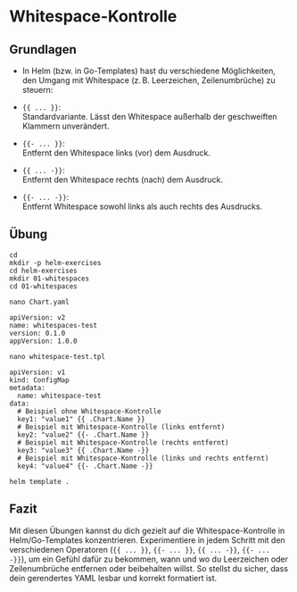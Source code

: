 # Whitespace-Kontrolle

## Grundlagen 

  * In Helm (bzw. in Go-Templates) hast du verschiedene Möglichkeiten, den Umgang mit Whitespace (z. B. Leerzeichen, Zeilenumbrüche) zu steuern:

- `{{ ... }}`:  
  Standardvariante. Lässt den Whitespace außerhalb der geschweiften Klammern unverändert.

- `{{- ... }}`:  
  Entfernt den Whitespace links (vor) dem Ausdruck.  

- `{{ ... -}}`:  
  Entfernt den Whitespace rechts (nach) dem Ausdruck.  

- `{{- ... -}}`:  
  Entfernt Whitespace sowohl links als auch rechts des Ausdrucks.

## Übung

```
cd
mkdir -p helm-exercises
cd helm-exercises
mkdir 01-whitespaces 
cd 01-whitespaces
```

```
nano Chart.yaml
```


```
apiVersion: v2
name: whitespaces-test 
version: 0.1.0
appVersion: 1.0.0
```


```
nano whitespace-test.tpl
```


   ```gotemplate
   apiVersion: v1
   kind: ConfigMap
   metadata:
     name: whitespace-test
   data:
     # Beispiel ohne Whitespace-Kontrolle
     key1: "value1" {{ .Chart.Name }}
     # Beispiel mit Whitespace-Kontrolle (links entfernt)
     key2: "value2" {{- .Chart.Name }}
     # Beispiel mit Whitespace-Kontrolle (rechts entfernt)
     key3: "value3" {{ .Chart.Name -}}
     # Beispiel mit Whitespace-Kontrolle (links und rechts entfernt)
     key4: "value4" {{- .Chart.Name -}}
   ```

```
helm template .
```

## Fazit

Mit diesen Übungen kannst du dich gezielt auf die Whitespace-Kontrolle in Helm/Go-Templates konzentrieren. Experimentiere in jedem Schritt mit den verschiedenen Operatoren (`{{ ... }}`, `{{- ... }}`, `{{ ... -}}`, `{{- ... -}}`), um ein Gefühl dafür zu bekommen, wann und wo du Leerzeichen oder Zeilenumbrüche entfernen oder beibehalten willst. So stellst du sicher, dass dein gerendertes YAML lesbar und korrekt formatiert ist.
